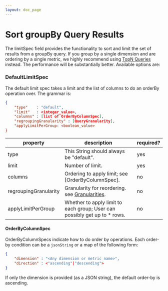 ```yaml
---
layout: doc_page
---
```

# Sort groupBy Query Results
The limitSpec field provides the functionality to sort and limit the set of results from a groupBy query. If you group by a single dimension and are ordering by a single metric, we highly recommend using [TopN Queries](../querying/topnquery.html) instead. The performance will be substantially better. Available options are:

### DefaultLimitSpec

The default limit spec takes a limit and the list of columns to do an orderBy operation over. The grammar is:

```json 
{
    "type"    : "default",
    "limit"   : <integer_value>,
    "columns" : [list of OrderByColumnSpec],
    "regroupingGranularity" : [QueryGranularity],
    "applyLimitPerGroup: <boolean_value>
}
```

|property|description|required?|
|--------|-----------|---------|
|type|This String should always be "default". |yes|
|limit|Number of limit.|yes|
|columns|Ordering to apply limit; see [OrderByColumnSpec]. |no|
|regroupingGranularity|Granularity for reordering. see [Granularities](../querying/granularities.html).|no|
|applyLimitPerGroup|Whether to apply limit to each group; User can possibly get up to <limit> * <number of groups> rows. |no|

#### OrderByColumnSpec

OrderByColumnSpecs indicate how to do order by operations. Each order-by condition can be a `jsonString` or a map of the following form:

```json 
{
    "dimension" : "<Any dimension or metric name>",
    "direction" : <"ascending"|"descending">
}
```

If only the dimension is provided (as a JSON string), the default order-by is ascending.
